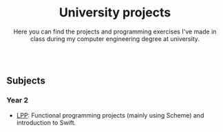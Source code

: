 <div align="center">
  <h1 align="center">University projects</h1>
  <p style="text-align: center;">
    Here you can find the projects and programming exercises I've made in class during my computer engineering degree at university.
  </p>
</div>
<br></br>

## Subjects

### Year 2
- [LPP](./LPP): Functional programming projects (mainly using Scheme) and introduction to Swift.
